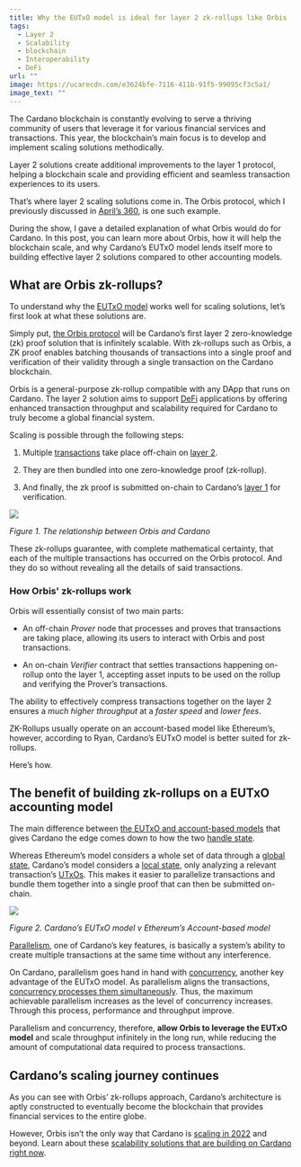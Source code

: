```yaml
---
title: Why the EUTxO model is ideal for layer 2 zk-rollups like Orbis
tags:
  - Layer 2
  - Scalability
  - blockchain
  - Interoperability
  - DeFi
url: ""
image: https://ucarecdn.com/e3624bfe-7116-411b-91f5-99095cf3c5a1/
image_text: ""
---
```


The Cardano blockchain is constantly evolving to serve a thriving community of users that leverage it for various financial services and transactions. This year, the blockchain’s main focus is to develop and implement scaling solutions methodically.

Layer 2 solutions create additional improvements to the layer 1 protocol, helping a blockchain scale and providing efficient and seamless transaction experiences to its users.

That’s where layer 2 scaling solutions come in. The Orbis protocol, which I previously discussed in [April’s 360](https://youtu.be/b4x5OIy4shU?t=2843), is one such example. 

During the show, I gave a detailed explanation of what Orbis would do for Cardano. In this post, you can learn more about Orbis, how it will help the blockchain scale, and why Cardano’s EUTxO model lends itself more to building effective layer 2 solutions compared to other accounting models.

## What are Orbis zk-rollups?

To understand why the [EUTxO model](https://www.essentialcardano.io/glossary/eutxo) works well for scaling solutions, let’s first look at what these solutions are.

Simply put, [the Orbis protocol](https://blog.orbisprotocol.com/p/enter-orbis?showWelcome=true&s=r) will be Cardano’s first layer 2 zero-knowledge (zk) proof solution that is infinitely scalable. With zk-rollups such as Orbis, a ZK proof enables batching thousands of transactions into a single proof and verification of their validity through a single transaction on the Cardano blockchain.

Orbis is a general-purpose zk-rollup compatible with any DApp that runs on Cardano. The layer 2 solution aims to support [DeFi](https://www.essentialcardano.io/glossary/decentralized-finance-defi) applications by offering enhanced transaction throughput and scalability required for Cardano to truly become a global financial system.

Scaling is possible through the following steps:

1.  Multiple [transactions](https://www.essentialcardano.io/glossary/transaction-tx) take place off-chain on [layer 2](https://www.essentialcardano.io/glossary/layer-2).
    
2.  They are then bundled into one zero-knowledge proof (zk-rollup).
    
3.  And finally, the zk proof is submitted on-chain to Cardano’s [layer 1](https://www.essentialcardano.io/glossary/layer-1) for verification.
    

![](https://lh6.googleusercontent.com/lbR4eprrCNMPbYjzuWsh2QHQhsuckrWaLrlCvHCokMFBMG8qvV9JvPdmDjcFEIKg0WjeXbCxj_5e8425C6TypBOjCByeb0Rs0O9P7HaCfyjmRdl3oLNBi3POo9rupHW85VMUsce6SEYyDh8pCw)

_Figure 1. The relationship between Orbis and Cardano_

These zk-rollups guarantee, with complete mathematical certainty, that each of the multiple transactions has occurred on the Orbis protocol. And they do so without revealing all the details of said transactions.

### How Orbis' zk-rollups work

Orbis will essentially consist of two main parts:

*   An off-chain _Prover_ node that processes and proves that transactions are taking place, allowing its users to interact with Orbis and post transactions.
    
*   An on-chain _Verifier_ contract that settles transactions happening on-rollup onto the layer 1, accepting asset inputs to be used on the rollup and verifying the Prover’s transactions.
    

The ability to effectively compress transactions together on the layer 2 ensures a _much higher throughput_ at a _faster speed_ and _lower fees_.

ZK-Rollups usually operate on an account-based model like Ethereum’s, however, according to Ryan, Cardano’s EUTxO model is better suited for zk-rollups.

Here’s how.

## The benefit of building zk-rollups on a EUTxO accounting model

The main difference between [the EUTxO and account-based models](https://medium.com/coinmonks/a-simple-explanation-of-cardanos-eutxo-approach-vs-ethereum-s-on-smart-contracts-328a1ce485ff) that gives Cardano the edge comes down to how the two [handle state](https://blog.blockmagnates.com/accounting-models-in-blockchain-utxo-eutxo-and-account-models-3ebbc1493f35).

Whereas Ethereum’s model considers a whole set of data through a [global state](https://www.essentialcardano.io/glossary/global-state), Cardano’s model considers a [local state](https://www.essentialcardano.io/glossary/local-state), only analyzing a relevant transaction’s [UTxOs](https://www.essentialcardano.io/glossary/utxo). This makes it easier to parallelize transactions and bundle them together into a single proof that can then be submitted on-chain.

![](https://lh5.googleusercontent.com/M1P3ubGKxRa9kpSThn_L_6uR-fvGjfwmdr8uhy3YAL8Vc_X7VGetCrQyy5WgEHYCaaOkXoY2i8a4WQkLszOF-n5rnazBEYpD7SfiGJ-BLWu7caNpTa2IgrWlFH1FhxxBdlv_1nb9J8UskTqQ5Q)

_Figure 2. Cardano’s EUTxO model v Ethereum’s Account-based model_

[Parallelism](https://www.essentialcardano.io/glossary/parallelism), one of Cardano’s key features, is basically a system’s ability to create multiple transactions at the same time without any interference.

On Cardano, parallelism goes hand in hand with [concurrency](https://www.essentialcardano.io/glossary/concurrency), another key advantage of the EUTxO model. As parallelism aligns the transactions, [concurrency processes them simultaneously](https://iohk.io/en/blog/posts/2021/09/10/concurrency-and-all-that-cardano-smart-contracts-and-the-eutxo-model/). Thus, the maximum achievable parallelism increases as the level of concurrency increases. Through this process, performance and throughput improve.

Parallelism and concurrency, therefore, **allow Orbis to leverage the EUTxO model** and scale throughput infinitely in the long run, while reducing the amount of computational data required to process transactions.

## Cardano’s scaling journey continues

As you can see with Orbis’ zk-rollups approach, Cardano’s architecture is aptly constructed to eventually become the blockchain that provides financial services to the entire globe.

However, Orbis isn’t the only way that Cardano is [scaling in 2022](https://www.essentialcardano.io/article/how-were-scaling-cardano-in-2022) and beyond. Learn about these [scalability solutions that are building on Cardano right now](https://iohk.io/en/blog/posts/2022/04/28/interoperability-is-key-to-blockchain-growth/).
